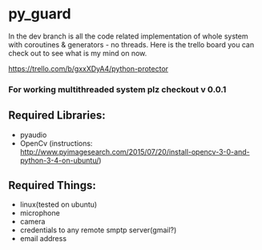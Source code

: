 # py_guard

In the dev branch is all the code related implementation
of whole system with coroutines & generators -  no threads.
Here is the trello board you can check out to see what is my mind on now.

https://trello.com/b/gxxXDyA4/python-protector

### For working multithreaded system plz checkout v 0.0.1

## Required Libraries:
* pyaudio
* OpenCv (instructions: http://www.pyimagesearch.com/2015/07/20/install-opencv-3-0-and-python-3-4-on-ubuntu/)

## Required Things:
* linux(tested on ubuntu)
* microphone
* camera
* credentials to any remote smptp server(gmail?)
* email address


